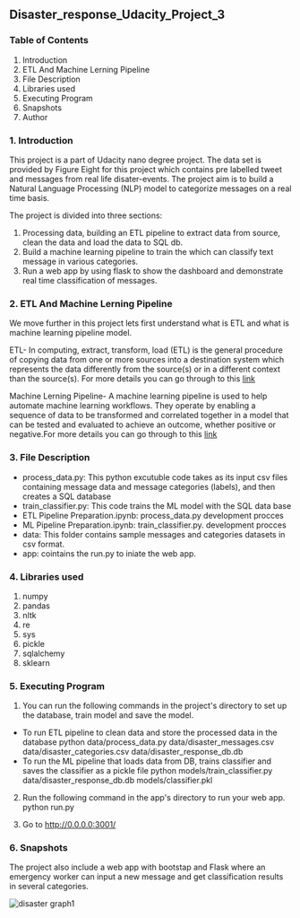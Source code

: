 ## Disaster_response_Udacity_Project_3
### Table of Contents
1. Introduction
2. ETL And Machine Lerning Pipeline
3. File Description
4. Libraries used
5. Executing Program
6. Snapshots
7. Author

### 1. Introduction

This project is a part of Udacity nano degree project. The data set is provided by Figure Eight for this project which contains pre labelled tweet and messages from real life disater-events. The project aim is to build a Natural Language Processing (NLP) model to categorize messages on a real time basis.  

The project is divided into three sections:
1. Processing data, building an ETL pipeline to extract data from source, clean the data and load the data to SQL db.
2. Build a machine learning pipeline to train the which can classify text message in various categories.
3. Run a web app by using flask to show the dashboard and demonstrate real time classification of messages.

### 2. ETL And Machine Lerning Pipeline
We move further in this project lets first understand what is ETL and what is machine learning pipeline model.

ETL- In computing, extract, transform, load (ETL) is the general procedure of copying data from one or more sources into a destination system which represents the data differently from the source(s) or in a different context than the source(s). For more details you can go through to this [link](https://www.webopedia.com/TERM/E/ETL.html)

Machine Lerning Pipeline- A machine learning pipeline is used to help automate machine learning workflows. They operate by enabling a sequence of data to be transformed and correlated together in a model that can be tested and evaluated to achieve an outcome, whether positive or negative.For more details you can go through to this [link](https://medium.com/analytics-vidhya/what-is-a-pipeline-in-machine-learning-how-to-create-one-bda91d0ceaca)

### 3. File Description

* process_data.py: This python excutuble code takes as its input csv files containing message data and message categories (labels), and then creates a SQL database
* train_classifier.py: This code trains the ML model with the SQL data base
* ETL Pipeline Preparation.ipynb: process_data.py development procces
* ML Pipeline Preparation.ipynb: train_classifier.py. development procces
* data: This folder contains sample messages and categories datasets in csv format.
* app: cointains the run.py to iniate the web app.

### 4. Libraries used

1. numpy
2. pandas
3. nltk
4. re
5. sys
6. pickle
7. sqlalchemy
8. sklearn

### 5. Executing Program

1. You can run the following commands in the project's directory to set up the database, train model and save the model.

* To run ETL pipeline to clean data and store the processed data in the database python data/process_data.py data/disaster_messages.csv data/disaster_categories.csv data/disaster_response_db.db
* To run the ML pipeline that loads data from DB, trains classifier and saves the classifier as a pickle file python models/train_classifier.py data/disaster_response_db.db models/classifier.pkl
2. Run the following command in the app's directory to run your web app. python run.py

3. Go to http://0.0.0.0:3001/

### 6. Snapshots

The project also include a web app with bootstap and Flask where an emergency worker can input a new message and get classification results in several categories.

![disaster graph1](AdityarNarayan/Disaster_Response_Udacity_project_3/blob/master/Disaster_response_project_dashboard_screenshot.JPG)

